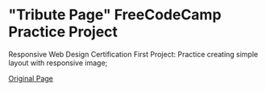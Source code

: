 # "Tribute Page" FreeCodeCamp Practice Project

Responsive Web Design Certification First Project:
  Practice creating simple layout with responsive image;

[Original Page](https://codepen.io/freeCodeCamp/full/zNqgVx)
